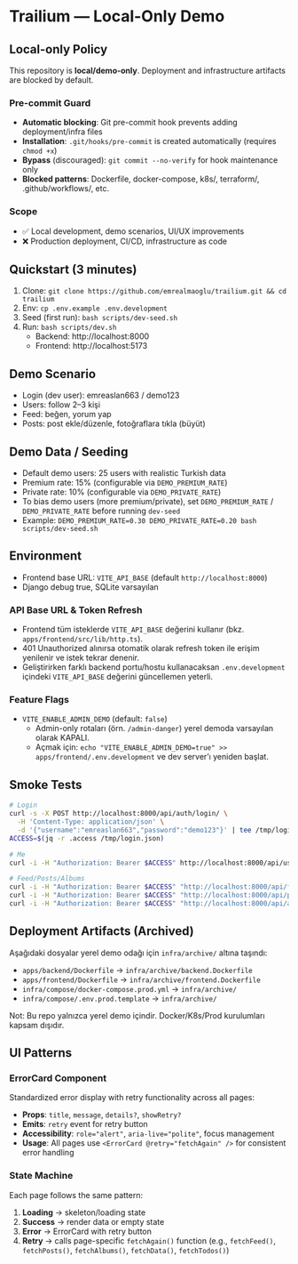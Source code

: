 # Trailium — Local-Only Demo

## Local-only Policy

This repository is **local/demo-only**. Deployment and infrastructure artifacts are blocked by default.

### Pre-commit Guard
- **Automatic blocking**: Git pre-commit hook prevents adding deployment/infra files
- **Installation**: `.git/hooks/pre-commit` is created automatically (requires `chmod +x`)
- **Bypass** (discouraged): `git commit --no-verify` for hook maintenance only
- **Blocked patterns**: Dockerfile, docker-compose, k8s/, terraform/, .github/workflows/, etc.

### Scope
- ✅ Local development, demo scenarios, UI/UX improvements
- ❌ Production deployment, CI/CD, infrastructure as code

## Quickstart (3 minutes)
1. Clone: `git clone https://github.com/emrealmaoglu/trailium.git && cd trailium`
2. Env: `cp .env.example .env.development`
3. Seed (first run): `bash scripts/dev-seed.sh`
4. Run: `bash scripts/dev.sh`
   - Backend: http://localhost:8000
   - Frontend: http://localhost:5173

## Demo Scenario
- Login (dev user): emreaslan663 / demo123
- Users: follow 2–3 kişi
- Feed: beğen, yorum yap
- Posts: post ekle/düzenle, fotoğraflara tıkla (büyüt)

## Demo Data / Seeding
- Default demo users: 25 users with realistic Turkish data
- Premium rate: 15% (configurable via `DEMO_PREMIUM_RATE`)
- Private rate: 10% (configurable via `DEMO_PRIVATE_RATE`)
- To bias demo users (more premium/private), set `DEMO_PREMIUM_RATE` / `DEMO_PRIVATE_RATE` before running `dev-seed`
- Example: `DEMO_PREMIUM_RATE=0.30 DEMO_PRIVATE_RATE=0.20 bash scripts/dev-seed.sh`

## Environment
- Frontend base URL: `VITE_API_BASE` (default `http://localhost:8000`)
- Django debug true, SQLite varsayılan

### API Base URL & Token Refresh
- Frontend tüm isteklerde `VITE_API_BASE` değerini kullanır (bkz. `apps/frontend/src/lib/http.ts`).
- 401 Unauthorized alınırsa otomatik olarak refresh token ile erişim yenilenir ve istek tekrar denenir.
- Geliştirirken farklı backend portu/hostu kullanacaksan `.env.development` içindeki `VITE_API_BASE` değerini güncellemen yeterli.

### Feature Flags
- `VITE_ENABLE_ADMIN_DEMO` (default: `false`)
  - Admin-only rotaları (örn. `/admin-danger`) yerel demoda varsayılan olarak KAPALI.
  - Açmak için: `echo "VITE_ENABLE_ADMIN_DEMO=true" >> apps/frontend/.env.development` ve dev server’ı yeniden başlat.

## Smoke Tests
```bash
# Login
curl -s -X POST http://localhost:8000/api/auth/login/ \
  -H 'Content-Type: application/json' \
  -d '{"username":"emreaslan663","password":"demo123"}' | tee /tmp/login.json
ACCESS=$(jq -r .access /tmp/login.json)

# Me
curl -i -H "Authorization: Bearer $ACCESS" http://localhost:8000/api/users/me/

# Feed/Posts/Albums
curl -i -H "Authorization: Bearer $ACCESS" "http://localhost:8000/api/feed/posts?page_size=5"
curl -i -H "Authorization: Bearer $ACCESS" "http://localhost:8000/api/posts/?page_size=5"
curl -i -H "Authorization: Bearer $ACCESS" "http://localhost:8000/api/albums/"
```

## Deployment Artifacts (Archived)
Aşağıdaki dosyalar yerel demo odağı için `infra/archive/` altına taşındı:
- `apps/backend/Dockerfile` → `infra/archive/backend.Dockerfile`
- `apps/frontend/Dockerfile` → `infra/archive/frontend.Dockerfile`
- `infra/compose/docker-compose.prod.yml` → `infra/archive/`
- `infra/compose/.env.prod.template` → `infra/archive/`

Not: Bu repo yalnızca yerel demo içindir. Docker/K8s/Prod kurulumları kapsam dışıdır.

## UI Patterns

### ErrorCard Component
Standardized error display with retry functionality across all pages:
- **Props**: `title`, `message`, `details?`, `showRetry?`
- **Emits**: `retry` event for retry button
- **Accessibility**: `role="alert"`, `aria-live="polite"`, focus management
- **Usage**: All pages use `<ErrorCard @retry="fetchAgain" />` for consistent error handling

### State Machine
Each page follows the same pattern:
1. **Loading** → skeleton/loading state
2. **Success** → render data or empty state
3. **Error** → ErrorCard with retry button
4. **Retry** → calls page-specific `fetchAgain()` function (e.g., `fetchFeed()`, `fetchPosts()`, `fetchAlbums()`, `fetchData()`, `fetchTodos()`)
